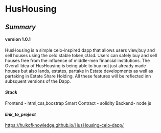 # HusHousing

## _Summary_
#### version 1.0.1
HusHousing is a simple celo-inspired dapp that allows users view,buy and sell houses using the celo stable token;cUsd.
Users can safely buy and sell houses free from the influence of middle-men financial institutions.
The Overall Idea of HusHousing is being able to buy not just already made houses but also lands, estates, partake in Estate developments 
as well as partaking in Estate Share Holding.
All these features will be reflected inn subsquent versions of the Dapp.

#### _Stack_
Frontend - html,css,boostrap
Smart Contract - solidity
Backend- node js

#### _link_to_project_
https://hulkofknowledge.github.io/HusHousing-celo-dapp/
